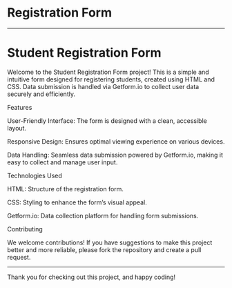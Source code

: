 # Registration Form

---


# Student Registration Form


Welcome to the Student Registration Form project! This is a simple and intuitive form designed for registering students, created using HTML and CSS. Data submission is handled via Getform.io to collect user data securely and efficiently.


Features

User-Friendly Interface: The form is designed with a clean, accessible layout.

Responsive Design: Ensures optimal viewing experience on various devices.

Data Handling: Seamless data submission powered by Getform.io, making it easy to collect and manage user input.


Technologies Used

HTML: Structure of the registration form.

CSS: Styling to enhance the form’s visual appeal.

Getform.io: Data collection platform for handling form submissions.


Contributing

We welcome contributions! If you have suggestions to make this project better and more reliable, please fork the repository and create a pull request.

---

Thank you for checking out this project, and happy coding!


